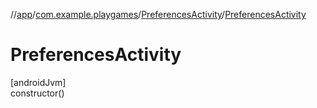 //[app](../../../index.md)/[com.example.playgames](../index.md)/[PreferencesActivity](index.md)/[PreferencesActivity](-preferences-activity.md)

# PreferencesActivity

[androidJvm]\
constructor()
